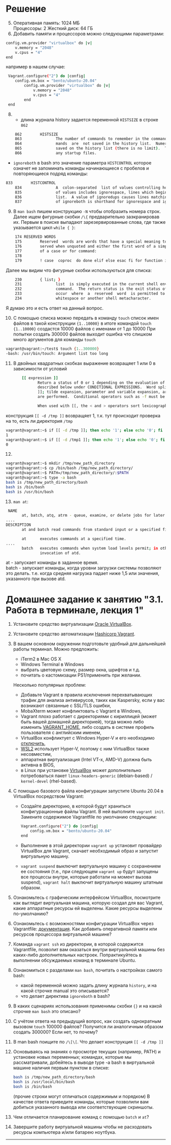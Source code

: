 # Решение
5. Оперативная память: 1024 МБ  
Процессоры: 2
Жесткий диск: 64 ГБ
6. Добавить памяти и процессоров можно следующими параметрами:
```bash
config.vm.provider "virtualbox" do |v|
	v.memory = "2048"
	v.cpus = "4"
end
```
например в нашем случае:
```bash
 Vagrant.configure("2") do |config|
 	config.vm.box = "bento/ubuntu-20.04"
		config.vm.provider "virtualbox" do |v|
			v.memory = "2048"
			v.cpus = "4"
		end
 end
```
8. * длина журнала history задается переменной `HISTSIZE` в строке `862`
```bash
    862        HISTSIZE
    863               The number of commands to remember in the command history (see HISTORY below).  If the value is 0, com‐
    864               mands  are  not saved in the history list.  Numeric values less than zero result in every command being
    865               saved on the history list (there is no limit).  The shell sets the default value to 500  after  reading
    866               any startup files. 
```
* `ignoreboth` в bash это значение параметра `HISTCONTROL` которое означет не запоминать команды начинающиеся с пробелов и повторяющиеся подряд команды:
```bash
833        HISTCONTROL
    834               A  colon-separated  list of values controlling how commands are saved on the history list.  If the list
    835               of values includes ignorespace, lines which begin with a space character are not saved in  the  history
    836               list.  A value of ignoredups causes lines matching the previous history entry to not be saved.  A value
    837               of ignoreboth is shorthand for ignorespace and ignoredups.  A value of erasedups  causes  all  previous 
```
9. В `man bash` пишем конструкцию `-N` чтобы отобразить номера строк. Далее ищем фигурные скобки `/\{` предварительно заэкранировав их.
Первым в поиске выпадают зарезервированные слова, где также указывается цикл `while { }`:
```bash
    174 RESERVED WORDS
    175        Reserved  words are words that have a special meaning to the shell.  The following words are recognized as re‐
    176        served when unquoted and either the first word of a simple command (see SHELL GRAMMAR below) or the third word
    177        of a case or for command:
    178
    179        ! case  coproc  do done elif else esac fi for function if in select then until while { } time [[ ]] 
```
Далее мы видим что фигурные скобки используються для списка:
```bash
    230        { list; }
    231               list  is simply executed in the current shell environment.  list must be terminated with a newline or semicolon.  This is known as a group
    232               command.  The return status is the exit status of list.  Note that unlike the metacharacters ( and ), { and } are reserved words and must
    233               occur  where  a  reserved  word  is permitted to be recognized.  Since they do not cause a word break, they must be separated from list by
    234               whitespace or another shell metacharacter.
```
Я думаю это и есть ответ на данный вопрос.  

10. С помощью списка можно передать в команду `touch` список имен файлов в такой конструкции `{1..10000}` в итоге командой `touch {1..10000}` создастся 10000 файлов с именами от 1 до 10000
При попытки создать 300000 файлов выходит ошибка что слишком много аргументов для команды `touch`
```bash
vagrant@vagrant:~/test$ touch {1..300000}
-bash: /usr/bin/touch: Argument list too long 
```
11. В двойных квадратных скобках выражение возвращяет 1 или 0 в зависимости от условий 
```bash
       [[ expression ]]
              Return a status of 0 or 1 depending on the evaluation of the conditional expression expression.  Expressions are composed of the primaries
              described below under CONDITIONAL EXPRESSIONS.  Word splitting and pathname expansion are not performed on the words between  the  [[  and
              ]]; tilde expansion, parameter and variable expansion, arithmetic expansion, command substitution, process substitution, and quote removal
              are performed.  Conditional operators such as -f must be unquoted to be recognized as primaries.

              When used with [[, the < and > operators sort lexicographically using the current locale.
```
конструкция `[[ -d /tmp ]]` возвращяет 1, т.к. тут происходит проверка на то, есть ли директория `/tmp`
```bash
vagrant@vagrant:~$ if [[ -d /tmp ]]; then echo '1'; else echo '0'; fi
1
vagrant@vagrant:~$ if [[ -d /tmp1 ]]; then echo '1'; else echo '0'; fi
0
```
12. 
```bash
vagrant@vagrant:~$ mkdir /tmp/new_path_directory
vagrant@vagrant:~$ cp /bin/bash /tmp/new_path_directory/
vagrant@vagrant:~$ PATH=/tmp/new_path_directory/:$PATH
vagrant@vagrant:~$ type -a bash
bash is /tmp/new_path_directory/bash
bash is /bin/bash
bash is /usr/bin/bash
```
13. `man at`:
```bash
 NAME
       at, batch, atq, atrm - queue, examine, or delete jobs for later execution
....
DESCRIPTION
       at and batch read commands from standard input or a specified file which are to be executed at a later time, using /bin/sh.

       at      executes commands at a specified time.
....
       batch   executes commands when system load levels permit; in other words, when the load average drops below 1.5, or the value  specified  in  the
               invocation of atd.
```
at - запускает команды в заданное время.  
batch - запускает команды, когда уровни загрузки системы позволяют это делать. т.е. когда средняя нагрузка падает ниже 1,5 или значения, указанного при вызове atd.


# Домашнее задание к занятию "3.1. Работа в терминале, лекция 1"

1. Установите средство виртуализации [Oracle VirtualBox](https://www.virtualbox.org/).

1. Установите средство автоматизации [Hashicorp Vagrant](https://www.vagrantup.com/).

1. В вашем основном окружении подготовьте удобный для дальнейшей работы терминал. Можно предложить:

	* iTerm2 в Mac OS X
	* Windows Terminal в Windows
	* выбрать цветовую схему, размер окна, шрифтов и т.д.
	* почитать о кастомизации PS1/применить при желании.

	Несколько популярных проблем:
	* Добавьте Vagrant в правила исключения перехватывающих трафик для анализа антивирусов, таких как Kaspersky, если у вас возникают связанные с SSL/TLS ошибки,
	* MobaXterm может конфликтовать с Vagrant в Windows,
	* Vagrant плохо работает с директориями с кириллицей (может быть вашей домашней директорией), тогда можно либо изменить [VAGRANT_HOME](https://www.vagrantup.com/docs/other/environmental-variables#vagrant_home), либо создать в системе профиль пользователя с английским именем,
	* VirtualBox конфликтует с Windows Hyper-V и его необходимо [отключить](https://www.vagrantup.com/docs/installation#windows-virtualbox-and-hyper-v),
	* [WSL2](https://docs.microsoft.com/ru-ru/windows/wsl/wsl2-faq#does-wsl-2-use-hyper-v-will-it-be-available-on-windows-10-home) использует Hyper-V, поэтому с ним VirtualBox также несовместим,
	* аппаратная виртуализация (Intel VT-x, AMD-V) должна быть активна в BIOS,
	* в Linux при установке [VirtualBox](https://www.virtualbox.org/wiki/Linux_Downloads) может дополнительно потребоваться пакет `linux-headers-generic` (debian-based) / `kernel-devel` (rhel-based).

1. С помощью базового файла конфигурации запустите Ubuntu 20.04 в VirtualBox посредством Vagrant:

	* Создайте директорию, в которой будут храниться конфигурационные файлы Vagrant. В ней выполните `vagrant init`. Замените содержимое Vagrantfile по умолчанию следующим:

		```bash
		Vagrant.configure("2") do |config|
			config.vm.box = "bento/ubuntu-20.04"
		end
		```

	* Выполнение в этой директории `vagrant up` установит провайдер VirtualBox для Vagrant, скачает необходимый образ и запустит виртуальную машину.

	* `vagrant suspend` выключит виртуальную машину с сохранением ее состояния (т.е., при следующем `vagrant up` будут запущены все процессы внутри, которые работали на момент вызова suspend), `vagrant halt` выключит виртуальную машину штатным образом.

1. Ознакомьтесь с графическим интерфейсом VirtualBox, посмотрите как выглядит виртуальная машина, которую создал для вас Vagrant, какие аппаратные ресурсы ей выделены. Какие ресурсы выделены по-умолчанию?

1. Ознакомьтесь с возможностями конфигурации VirtualBox через Vagrantfile: [документация](https://www.vagrantup.com/docs/providers/virtualbox/configuration.html). Как добавить оперативной памяти или ресурсов процессора виртуальной машине?

1. Команда `vagrant ssh` из директории, в которой содержится Vagrantfile, позволит вам оказаться внутри виртуальной машины без каких-либо дополнительных настроек. Попрактикуйтесь в выполнении обсуждаемых команд в терминале Ubuntu.

1. Ознакомиться с разделами `man bash`, почитать о настройках самого bash:
    * какой переменной можно задать длину журнала `history`, и на какой строчке manual это описывается?
    * что делает директива `ignoreboth` в bash?
1. В каких сценариях использования применимы скобки `{}` и на какой строчке `man bash` это описано?
1. С учётом ответа на предыдущий вопрос, как создать однократным вызовом `touch` 100000 файлов? Получится ли аналогичным образом создать 300000? Если нет, то почему?
1. В man bash поищите по `/\[\[`. Что делает конструкция `[[ -d /tmp ]]`
1. Основываясь на знаниях о просмотре текущих (например, PATH) и установке новых переменных; командах, которые мы рассматривали, добейтесь в выводе type -a bash в виртуальной машине наличия первым пунктом в списке:

	```bash
	bash is /tmp/new_path_directory/bash
	bash is /usr/local/bin/bash
	bash is /bin/bash
	```

	(прочие строки могут отличаться содержимым и порядком)
    В качестве ответа приведите команды, которые позволили вам добиться указанного вывода или соответствующие скриншоты.

1. Чем отличается планирование команд с помощью `batch` и `at`?

1. Завершите работу виртуальной машины чтобы не расходовать ресурсы компьютера и/или батарею ноутбука.

 
 ---